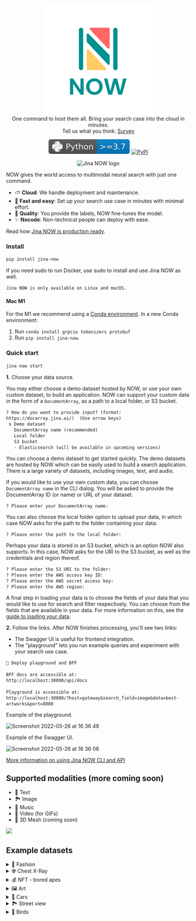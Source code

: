 <p align="center">

<img src="https://github.com/jina-ai/now/blob/main/docs/_static/logo-light.svg?raw=true" alt="Jina NOW logo" width="300px">  


<br>
One command to host them all. Bring your search case into the cloud in minutes. <br>
Tell us what you think: <a href="https://10sw1tcpld4.typeform.com/to/VTAyYRpR?utm_source=cli">Survey</a>
</p>

<p align=center>
<a href="https://pypi.org/project/jina-now/"><img src="https://github.com/jina-ai/jina/blob/master/.github/badges/python-badge.svg?raw=true" alt="Python 3.7 3.8 3.9 3.10" title="Jina NOW supports Python 3.7 and above"></a>
<a href="https://pypi.org/project/jina-now/"><img src="https://img.shields.io/pypi/v/jina-now?color=%23099cec&amp;label=PyPI&amp;logo=pypi&amp;logoColor=white" alt="PyPI"></a>
</p>


<p align="center">
<img src="https://user-images.githubusercontent.com/11627845/164569398-5ef22a41-e2e1-438a-88a5-2ac43ad9426d.gif" alt="Jina NOW logo" width="600px">

<!-- start elevator-pitch -->

NOW gives the world access to multimodal neural search with just one command.
 
- ⛅ **Cloud**: We handle deployment and maintenance.
- 🐎 **Fast and easy**: Set up your search use case in minutes with minimal effort.
- 🌈 **Quality**: You provide the labels, NOW fine-tunes the model.
- ✨ **Nocode**: Non-technical people can deploy with ease.

Read how [Jina NOW is production ready](https://now.jina.ai/user-guides/production/).

### Install

```bash
pip install jina-now
```

If you need sudo to run Docker, use sudo to install and use Jina NOW as well.

```{important}
Jina NOW is only available on Linux and macOS.
```

#### Mac M1

For the M1 we recommend using a [Conda environment](https://docs.jina.ai/get-started/install/troubleshooting/#on-mac-m1).
In a new Conda environment:

1. Run `conda install grpcio tokenizers protobuf`
2. Run `pip install jina-now`.

### Quick start
```bash
jina now start
```
**1.** Choose your data source. 

You may either choose a demo dataset hosted by NOW, or use your own custom dataset, to build an application.
NOW can support your custom data in the form of a `DocumentArray`, as a path to a local folder, or S3 bucket.

```commandline
? How do you want to provide input? (format: https://docarray.jina.ai/)  (Use arrow keys)
 ❯ Demo dataset
   DocumentArray name (recommended)
   Local folder
   S3 bucket
   - Elasticsearch (will be available in upcoming versions)
```

You can choose a demo dataset to get started quickly. The demo datasets are hosted by NOW which can be easily
used to build a search application. There is a large variety of datasets, including images, text, and audio.

If you would like to use your own custom data, you can choose `DocumentArray name` in the CLI dialog. You will be asked to provide the
DocumentArray ID (or name) or URL of your dataset.

```commandline
? Please enter your DocumentArray name:
```

You can also choose the local folder option to upload your data, in which case
NOW asks for the path to the folder containing your data:

```commandline
? Please enter the path to the local folder:
```

Perhaps your data is stored in an S3 bucket, which is an option NOW also supports. In this case,
NOW asks for the URI to the S3 bucket, as well as the credentials and region thereof.

```commandline
? Please enter the S3 URI to the folder:
? Please enter the AWS access key ID:
? Please enter the AWS secret access key:
? Please enter the AWS region:
```

A final step in loading your data is to choose the fields of your data that you would like to use for search and filter
respectively. You can choose from the fields that are available in your data. For more information on this, see the
[guide to loading your data](https://now.jina.ai/user-guides/input_format/).


**2.** Follow the links. After NOW finishes processing, you'll see two links:

- The Swagger UI is useful for frontend integration.
- The "playground" lets you run example queries and experiment with your search use case.

```commandline
🚀 Deploy playground and BFF

BFF docs are accessible at:
http://localhost:30090/api/docs

Playground is accessible at:
http://localhost:30080/?host=gateway&search_field=image&data=best-artworks&port=8080
```

Example of the playground.

<img width="350" alt="Screenshot 2022-05-26 at 16 36 49" src="https://user-images.githubusercontent.com/11627845/170511607-3fb810f7-a5aa-47cd-9f70-e6034a96b9fd.png">

Example of the Swagger UI.

<img width="350" alt="Screenshot 2022-05-26 at 16 36 06" src="https://user-images.githubusercontent.com/11627845/170511580-230d1e41-5e14-4623-adb6-3d4b2d400dc9.png">

[More information on using Jina NOW CLI and API](https://now.jina.ai/user-guides/cli_api/)

## Supported modalities (more coming soon)

- 📝 Text
- 🏞 Image
- 🥁 Music
- 🎥 Video (for GIFs)
- 🧊 3D Mesh (coming soon)

[![](https://user-images.githubusercontent.com/11627845/164571632-0e6a6c39-0137-413b-8287-21fc34785665.png)](https://www.youtube.com/watch?v=fdIaLP0ctpo)
</p>
  
## Example datasets

<details><summary>👕 Fashion</summary>
<img width="400" alt="image" src="https://user-images.githubusercontent.com/11627845/157079335-8f36fc73-d826-4c0a-b1f3-ed5d650a1af1.png">
</details>

<details><summary>☢️ Chest X-Ray</summary>
<img src="https://user-images.githubusercontent.com/11627845/157067695-59851a77-5c43-4f68-80c4-403fec850776.png" width="400">
</details>
  
<details><summary>💰 NFT - bored apes</summary>
<img src="https://user-images.githubusercontent.com/11627845/157019002-573cc101-e23b-4020-825c-f37ec66c6ccf.jpeg" width="400">
</details>
  
<details><summary>🖼 Art</summary>
<img width="400" alt="image" src="https://user-images.githubusercontent.com/11627845/157074453-721c0f2d-3f7d-4839-b6ff-bbccbdba2e5f.png">
</details>
  
<details><summary>🚗 Cars</summary>
<img width="400" alt="image" src="https://user-images.githubusercontent.com/11627845/157081047-792df6bd-544d-420c-b180-df824c802e73.png">
</details>
  
<details><summary>🏞 Street view</summary>
<img width="400" alt="image" src="https://user-images.githubusercontent.com/11627845/157087532-46ae36a2-c97f-45d7-9c3e-c624dcf6dc46.png">
</details>

<details><summary>🦆 Birds</summary>
<img width="400" alt="image" src="https://user-images.githubusercontent.com/11627845/157069954-615a5cb6-dda0-4a2f-9442-ea807ad4a8d5.png">
</details>

<!-- end elevator-pitch -->

